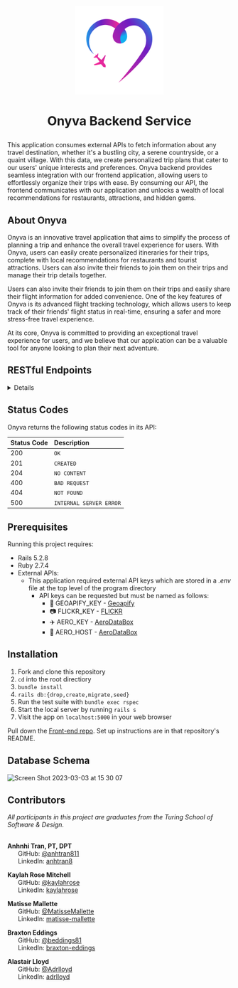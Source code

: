 
<div id="header" align="center">
<img src="https://raw.githubusercontent.com/On-y-va/onyva_be/main/src/assets/logo_transparent.png" alt="onyva logo" width="200" height="auto" />
</div>

# <p align="center"> Onyva Backend Service </p>

This application consumes external APIs to fetch information about any travel destination, whether it's a bustling city, a serene countryside, or a quaint village. With this data, we create personalized trip plans that cater to our users' unique interests and preferences. Onyva backend provides seamless integration with our frontend application, allowing users to effortlessly organize their trips with ease. By consuming our API, the frontend communicates with our application and unlocks a wealth of local recommendations for restaurants, attractions, and hidden gems.

## About Onyva

Onyva is an innovative travel application that aims to simplify the process of planning a trip and enhance the overall travel experience for users. With Onyva, users can easily create personalized itineraries for their trips, complete with local recommendations for restaurants and tourist attractions. Users can also invite their friends to join them on their trips and manage their trip details together.

Users can also invite their friends to join them on their trips and easily share their flight information for added convenience. One of the key features of Onyva is its advanced flight tracking technology, which allows users to keep track of their friends' flight status in real-time, ensuring a safer and more stress-free travel experience.

At its core, Onyva is committed to providing an exceptional travel experience for users, and we believe that our application can be a valuable tool for anyone looking to plan their next adventure.


## RESTful Endpoints

<details close>


### Get a User


```http
GET /api/v1/users/:id
```

<details close>
<summary>  Details </summary>
<br>
    
Parameters: <br>
```
No Parameters
```

| Code | Description |
| :--- | :--- |
| 200 | `OK` |

Example Value:

```json

{
    "data": {
        "id": "1",
        "type": "user",
        "attributes": {
            "first_name": "Kaylah",
            "last_name": "Rose",
            "phone_number": null,
            "email": "kaylahrosem@gmail.com",
            "emergency_contact_name": null,
            "emergency_contact_phone_number": null,
            "google_uid": "12345678901234567890"
        }
    }
}
```

</details>

---

### Search for user


```http
GET /api/v1/users/find
```

<details close>
<summary>  Details </summary>
<br>
    
Parameters: <br>
```
GOOGLE_UID=12345678901234567890
```

| Code | Description |
| :--- | :--- |
| 200 | `OK` |

Example Value:

```json

{
    "data": {
        "id": "1",
        "type": "user",
        "attributes": {
            "first_name": "Kaylah",
            "last_name": "Rose",
            "phone_number": null,
            "email": "kaylahrosem@gmail.com",
            "emergency_contact_name": null,
            "emergency_contact_phone_number": null,
            "google_uid": "12345678901234567890"
        }
    }
}
```

</details>

---


### Create a User



```http
POST /api/v1/users
```

<details close>
<summary>  Details </summary>
<br>
    
Parameters: <br>
```
CONTENT_TYPE=application/json
```

| Code | Description |
| :--- | :--- |
| 201 | Created |

Example Value:

```json
{
    "data": {
        "id": "3",
        "type": "user",
        "attributes": {
            "first name": "Harry",
            "last_name": "Potter",
            "phone_number": "123456789",
            "email": "harry@hogwarts.com",
            "emergency_contact_name": null,
            "emergency_contact_phone_number": null
        }
    }
}
```

</details>


---


### Edit a User

```http
PATCH /api/v1/users/:id
```

<details close>
<summary>  Details </summary>
<br>
    
Parameters: <br>
```
CONTENT_TYPE=application/json
```

| Code | Description |
| :--- | :--- |
| 200 | `OK` |

Example Value:

```json
{
    "data": {
        "id": "1",
        "type": "user",
        "attributes": {
            "first name": "bob",
            "Last_name": "Jef",
            "phone_number": "123456789",
            "email": "jef@jef.com",
            "emergency_contact_name": null,
            "emergency_contact_phone_number": null
        }
    }
}
```


</details>


---


### Get a Trip


```http
GET /api/v1/trips/:id
```

<details close>
<summary>  Details </summary>
<br>
    
Parameters: <br>
```
No Parameters
```

| Code | Description |
| :--- | :--- |
| 200 | `OK` |

Example Value:

```json
{
    "data": {
        "id": "1",
        "type": "trip",
        "attributes": {
            "name": "Girl's Trip",
            "city": "Denver",
            "country": "United States",
            "postcode": "80020",
            "place_id": "21fqirl123b1278",
            "start_date": "2023-03-14",
            "end_date": "2023-03-17",
            "image_url": "https://live.staticflickr.com/65535/52190921778_23ed1cc279_w.jpg",
            "events": [
                {
                    "id": 236,
                    "trip_id": 21,
                    "event_date": null,
                    "event_time": null,
                    "event_id": "515dc823b891e357c059ae4731ce3ad34040f00102f901af846c1000000000920315546865204465706f74204261722026204772696c6c",
                    "votes": null,
                    "confirmed": false,
                    "created_at": "2023-03-03T04:24:25.625Z",
                    "updated_at": "2023-03-03T04:24:25.625Z",
                    "name": "The Depot Bar & Grill",
                    "address": "East Hearne Avenue, Paris, TX 75460, United States of America",
                    "category": "restaurant"
                },
                {...},
                {...},
                {...},
                {etc},
            ]
        },
        "relationships": {
            "events": {
                "data": [
                    {
                        "id": "236",
                        "type": "event"
                    },
                    {...},
                    {etc},
                ]
            }
        }
    },
    "included": [
        {
            "id": "236",
            "type": "event",
            "attributes": {
                "id": 236,
                "trip_id": 21,
                "event_date": null,
                "event_time": null,
                "event_id": "515dc823b891e357c059ae4731ce3ad34040f00102f901af846c1000000000920315546865204465706f74204261722026204772696c6c",
                "votes": null,
                "confirmed": false,
                "name": "The Depot Bar & Grill",
                "address": "East Hearne Avenue, Paris, TX 75460, United States of America",
                "category": "restaurant"
            },
            "relationships": {
                "trip": {
                    "data": {
                        "id": "21",
                        "type": "trip"
                    }
                }
            }
        },
        {etc},
    ]
}
```


</details>


---


### Create a Trip

```http
POST /api/v1/trips
```

<details close>
<summary>  Details </summary>
<br>
    
Parameters: <br>
```
CONTENT_TYPE=application/json
```

| Code | Description |
| :--- | :--- |
| 201 | `CREATED` |

Example Value:

```json
{
    "data": {
        "id": "1",
        "type": "trip",
        "attributes": {
            "name": "Girl's Trip",
            "city": "Denver",
            "country": "United States",
            "postcode": "80020",
            "place_id": "21fqirl123b1278",
            "start_date": "2023-03-14",
            "end_date": "2023-03-17",
            "image_url": "https://live.staticflickr.com/65535/52190921778_23ed1cc279_w.jpg",
            "events": [
                {
                    "id": 236,
                    "trip_id": 21,
                    "event_date": null,
                    "event_time": null,
                    "event_id": "515dc823b891e357c059ae4731ce3ad34040f00102f901af846c1000000000920315546865204465706f74204261722026204772696c6c",
                    "votes": null,
                    "confirmed": false,
                    "created_at": "2023-03-03T04:24:25.625Z",
                    "updated_at": "2023-03-03T04:24:25.625Z",
                    "name": "The Depot Bar & Grill",
                    "address": "East Hearne Avenue, Paris, TX 75460, United States of America",
                    "category": "restaurant"
                },
                {...},
                {...},
                {...},
                {etc},
            ]
        },
        "relationships": {
            "events": {
                "data": [
                    {
                        "id": "236",
                        "type": "event"
                    },
                    {...},
                    {etc},
                ]
            }
        }
    },
    "included": [
        {
            "id": "236",
            "type": "event",
            "attributes": {
                "id": 236,
                "trip_id": 21,
                "event_date": null,
                "event_time": null,
                "event_id": "515dc823b891e357c059ae4731ce3ad34040f00102f901af846c1000000000920315546865204465706f74204261722026204772696c6c",
                "votes": null,
                "confirmed": false,
                "name": "The Depot Bar & Grill",
                "address": "East Hearne Avenue, Paris, TX 75460, United States of America",
                "category": "restaurant"
            },
            "relationships": {
                "trip": {
                    "data": {
                        "id": "21",
                        "type": "trip"
                    }
                }
            }
        },
        {etc},
    ]
}
```


</details>


---


### Edit a Trip

```http
PATCH /api/v1/trips
```

<details close>
<summary>  Details </summary>
<br>
    
Parameters: <br>
```
CONTENT_TYPE=application/json
```

| Code | Description |
| :--- | :--- |
| 200 | `OK` |

Example Value:

```json
{
    "data": {
        "id": "1",
        "type": "trip",
        "attributes": {
            "name": "Girl's Trip",
            "city": "Denver",
            "country": "United States",
            "postcode": "80020",
            "place_id": "21fqirl123b1278",
            "start_date": "2023-03-14",
            "end_date": "2023-03-17",
            "image_url": "https://live.staticflickr.com/65535/52190921778_23ed1cc279_w.jpg",
            "events": [
                {
                    "id": 236,
                    "trip_id": 21,
                    "event_date": null,
                    "event_time": null,
                    "event_id": "515dc823b891e357c059ae4731ce3ad34040f00102f901af846c1000000000920315546865204465706f74204261722026204772696c6c",
                    "votes": null,
                    "confirmed": false,
                    "created_at": "2023-03-03T04:24:25.625Z",
                    "updated_at": "2023-03-03T04:24:25.625Z",
                    "name": "The Depot Bar & Grill",
                    "address": "East Hearne Avenue, Paris, TX 75460, United States of America",
                    "category": "restaurant"
                },
                {...},
                {...},
                {...},
                {etc},
            ]
        },
        "relationships": {
            "events": {
                "data": [
                    {
                        "id": "236",
                        "type": "event"
                    },
                    {...},
                    {etc},
                ]
            }
        }
    },
    "included": [
        {
            "id": "236",
            "type": "event",
            "attributes": {
                "id": 236,
                "trip_id": 21,
                "event_date": null,
                "event_time": null,
                "event_id": "515dc823b891e357c059ae4731ce3ad34040f00102f901af846c1000000000920315546865204465706f74204261722026204772696c6c",
                "votes": null,
                "confirmed": false,
                "name": "The Depot Bar & Grill",
                "address": "East Hearne Avenue, Paris, TX 75460, United States of America",
                "category": "restaurant"
            },
            "relationships": {
                "trip": {
                    "data": {
                        "id": "21",
                        "type": "trip"
                    }
                }
            }
        },
        {etc},
    ]
}
```

</details>

---


### Delete a Trip

```http
DELETE /api/v1/trip/:id
```

<details close>
<summary>  Details </summary>
<br>
    
Parameters: <br>
```
CONTENT_TYPE=application/json
```

| Code | Description |
| :--- | :--- |
| 204 | No Content |

Example Value:

```json
""
```

</details>



---



### Get a User's Trips

```http
GET /api/v1/users/:id/trips/find_all?status=status
```

<details close>
<summary>  Details </summary>
<br>
    
Parameters: <br>
```
STATUS=status
```

| Code | Description |
| :--- | :--- |
| 200 | 'OK' |

Example Value:

```json
{
    "data": [
        {
            "id": "9",
            "type": "trip",
            "attributes": {
                "name": "Trippin",
                    "city": "Cabo",
                    "country": "Mexico",
                    "postcode": "00123",
                    "place_id": "518120e5cc1b8441c0594f07b29e5a9120c0f00101f90188a2040000000000c00208",
                    "start_date": "2023-02-28",
                    "end_date": "2023-03-09",
                    "image_url": "https://live.staticflickr.com/65535/5716766064_64559491a3_w.jpg",
                    "events": [
                        {
                            "id": 121,
                            "trip_id": 9,
                            "event_date": null,
                            "event_time": null,
                            "event_id": "51d30736b1098341c0596f03fc1c808e20c0f00102f90139476d250000000092030a41204368c3a163617261",
                            "votes": null,
                            "confirmed": false,
                            "created_at": "2023-03-01T02:55:00.282Z",
                            "updated_at": "2023-03-01T02:55:00.282Z",
                            "name": "A Chácara",
                            "address": "Rua Trapiche, Cabo de Santo Agostinho - PE, 54515-330, Brazil",
                            "category": "restaurant"
                        },
                        {etc}
                    ]
            "relationships": {etc}
            }
        }
    ] 
}
```

</details>



---
### Create Trip Attendee (Trip Invitation)

```http
POST /api/v1/trips/:id/users
```

<details close>
<summary>  Details </summary>
<br>
    
Parameters: <br>
```
CONTENT_TYPE=application/json
```

| Code | Description |
| :--- | :--- |
| 204 | No Content |

Example Value:

```json
""
```

</details>



---
### Get Trip Attendees

```http
GET /api/v1/trips/:id/users
```

<details close>
<summary>  Details </summary>
<br>
    
Parameters: <br>
```
CONTENT_TYPE=application/json
```

| Code | Description |
| :--- | :--- |
| 200 | 'OK' |

Example Value:

```json
{
    "data": [
        {
            "id": "7",
            "type": "user",
            "attributes": {
                "first_name": "Kaylah",
                "last_name": "Rose",
                "phone_number": "123456789",
                "email": "kaylahrosem@gmail.com",
                "emergency_contact_name": null,
                "emergency_contact_phone_number": "720938547",
            }
        },
        {
            "id": "3",
            "type": "user",
            "attributes": {
                "first name": "Harry",
                "last_name": "Potter",
                "phone_number": "123456789",
                "email": "harry@hogwarts.com",
                "emergency_contact_name": null,
                "emergency_contact_phone_number": null
            }
        }
    ]
}
```

</details>



---


### Update Trip Attendee (Accept Trip Invitation)

```http
PATCH /api/v1/users/:id/trips/:id
```

<details close>
<summary>  Details </summary>
<br>
    
Parameters: <br>
```
CONTENT_TYPE=application/json
```

| Code | Description |
| :--- | :--- |
| 204 | No Content |

Example Value:

```json
""
```

</details>


---

### Delete Trip Attendee (Decline Trip Invitation)

```http
DELETE /api/v1/users/:id/trips/:id
```

<details close>
<summary>  Details </summary>
<br>
    
Parameters: <br>
```
CONTENT_TYPE=application/json
```

| Code | Description |
| :--- | :--- |
| 204 | No Content |

Example Value:

```json
""
```

</details>
</details>




## Status Codes

Onyva returns the following status codes in its API:

| Status Code | Description |
| :--- | :--- |
| 200 | `OK` |
| 201 | `CREATED` |
| 204 | `NO CONTENT` |
| 400 | `BAD REQUEST` |
| 404 | `NOT FOUND` |
| 500 | `INTERNAL SERVER ERROR` |

## Prerequisites
Running this project requires:
- Rails 5.2.8
- Ruby 2.7.4
- External APIs:
  - This application required external API keys which are stored in a <i>.env</i> file at the top level of the program directory
    - API keys can be requested but must be named as follows:
      - :round_pushpin: GEOAPIFY_KEY - [Geoapify](https://myprojects.geoapify.com/projects)
      - :camera: FLICKR_KEY - [FLICKR](https://www.flickr.com/services/api/misc.api_keys.html)
      - :airplane: AERO_KEY - [AeroDataBox](https://rapidapi.com/aedbx-aedbx/api/aerodatabox/)
      - :round_pushpin: AERO_HOST - [AeroDataBox](https://rapidapi.com/aedbx-aedbx/api/aerodatabox/)  

## Installation

1. Fork and clone this repository
2. `cd` into the root directiory
3. `bundle install`
4. `rails db:{drop,create,migrate,seed}`
5. Run the test suite with `bundle exec rspec`
6. Start the local server by running `rails s`
7. Visit the app on `localhost:5000` in your web browser

Pull down the [Front-end repo](https://github.com/On-y-va/onyva_fe). Set up instructions are in that repository's README.

## Database Schema

![Screen Shot 2023-03-03 at 15 30 07](https://user-images.githubusercontent.com/111713452/222853257-e6106237-b246-4a5e-b9d2-5379cb8cfe51.png)


## Contributors

<i>All participants in this project are graduates from the Turing School of Software & Design.</i> <br> <br>
  
<b>Anhnhi Tran, PT, DPT</b> <br>
&nbsp;&nbsp;&nbsp;&nbsp;&nbsp; GitHub: <a href="https://github.com/anhtran811">@anhtran811</a> <br>
&nbsp;&nbsp;&nbsp;&nbsp;&nbsp; LinkedIn: <a href="https://www.linkedin.com/in/anhtran8/">anhtran8</a> <br>

<b>Kaylah Rose Mitchell</b> <br>
&nbsp;&nbsp;&nbsp;&nbsp;&nbsp; GitHub: <a href="https://github.com/kaylahrose">@kaylahrose</a> <br>
&nbsp;&nbsp;&nbsp;&nbsp;&nbsp; LinkedIn: <a href="https://www.linkedin.com/in/kaylahrose/">kaylahrose</a> <br>

<b>Matisse Mallette</b> <br>
&nbsp;&nbsp;&nbsp;&nbsp;&nbsp; GitHub: <a href="https://github.com/MatisseMallette">@MatisseMallette</a> <br>
&nbsp;&nbsp;&nbsp;&nbsp;&nbsp; LinkedIn: <a href="https://www.linkedin.com/in/matisse-mallette/">matisse-mallette</a> <br>

<b>Braxton Eddings</b> <br>
&nbsp;&nbsp;&nbsp;&nbsp;&nbsp; GitHub: <a href="https://github.com/beddings81">@beddings81</a> <br>
&nbsp;&nbsp;&nbsp;&nbsp;&nbsp; LinkedIn: <a href="https://www.linkedin.com/in/braxton-eddings/">braxton-eddings</a> <br>

<b>Alastair Lloyd</b> <br>
&nbsp;&nbsp;&nbsp;&nbsp;&nbsp; GitHub: <a href="https://github.com/Adrlloyd">@Adrlloyd</a> <br>
&nbsp;&nbsp;&nbsp;&nbsp;&nbsp; LinkedIn: <a href="https://www.linkedin.com/in/adrlloyd/">adrlloyd</a> <br>

